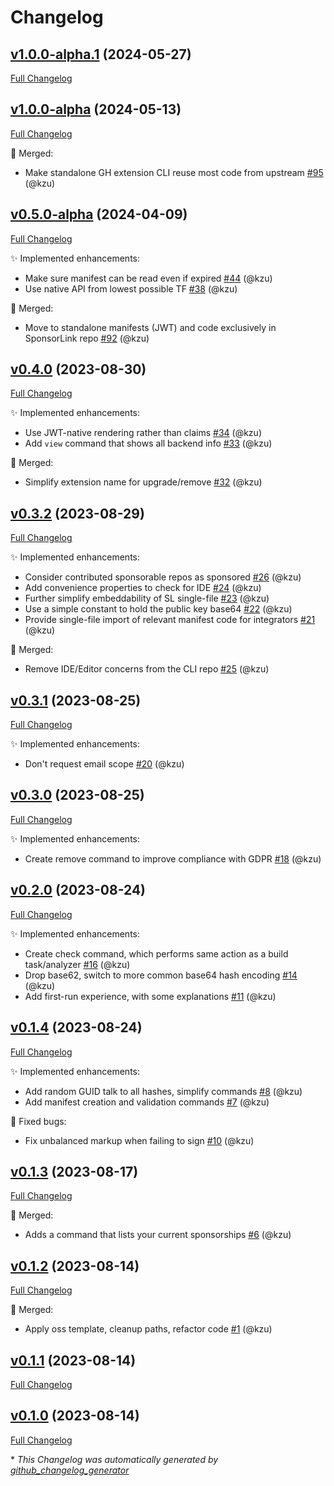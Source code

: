 # Changelog

## [v1.0.0-alpha.1](https://github.com/devlooped/gh-sponsors/tree/v1.0.0-alpha.1) (2024-05-27)

[Full Changelog](https://github.com/devlooped/gh-sponsors/compare/v1.0.0-alpha...v1.0.0-alpha.1)

## [v1.0.0-alpha](https://github.com/devlooped/gh-sponsors/tree/v1.0.0-alpha) (2024-05-13)

[Full Changelog](https://github.com/devlooped/gh-sponsors/compare/v0.5.0-alpha...v1.0.0-alpha)

:twisted_rightwards_arrows: Merged:

- Make standalone GH extension CLI reuse most code from upstream [\#95](https://github.com/devlooped/gh-sponsors/pull/95) (@kzu)

## [v0.5.0-alpha](https://github.com/devlooped/gh-sponsors/tree/v0.5.0-alpha) (2024-04-09)

[Full Changelog](https://github.com/devlooped/gh-sponsors/compare/v0.4.0...v0.5.0-alpha)

:sparkles: Implemented enhancements:

- Make sure manifest can be read even if expired [\#44](https://github.com/devlooped/gh-sponsors/pull/44) (@kzu)
- Use native API from lowest possible TF [\#38](https://github.com/devlooped/gh-sponsors/pull/38) (@kzu)

:twisted_rightwards_arrows: Merged:

- Move to standalone manifests \(JWT\) and code exclusively in SponsorLink repo [\#92](https://github.com/devlooped/gh-sponsors/pull/92) (@kzu)

## [v0.4.0](https://github.com/devlooped/gh-sponsors/tree/v0.4.0) (2023-08-30)

[Full Changelog](https://github.com/devlooped/gh-sponsors/compare/v0.3.2...v0.4.0)

:sparkles: Implemented enhancements:

- Use JWT-native rendering rather than claims [\#34](https://github.com/devlooped/gh-sponsors/pull/34) (@kzu)
- Add `view` command that shows all backend info [\#33](https://github.com/devlooped/gh-sponsors/pull/33) (@kzu)

:twisted_rightwards_arrows: Merged:

- Simplify extension name for upgrade/remove [\#32](https://github.com/devlooped/gh-sponsors/pull/32) (@kzu)

## [v0.3.2](https://github.com/devlooped/gh-sponsors/tree/v0.3.2) (2023-08-29)

[Full Changelog](https://github.com/devlooped/gh-sponsors/compare/v0.3.1...v0.3.2)

:sparkles: Implemented enhancements:

- Consider contributed sponsorable repos as sponsored [\#26](https://github.com/devlooped/gh-sponsors/pull/26) (@kzu)
- Add convenience properties to check for IDE [\#24](https://github.com/devlooped/gh-sponsors/pull/24) (@kzu)
- Further simplify embeddability of SL single-file [\#23](https://github.com/devlooped/gh-sponsors/pull/23) (@kzu)
- Use a simple constant to hold the public key base64 [\#22](https://github.com/devlooped/gh-sponsors/pull/22) (@kzu)
- Provide single-file import of relevant manifest code for integrators [\#21](https://github.com/devlooped/gh-sponsors/pull/21) (@kzu)

:twisted_rightwards_arrows: Merged:

- Remove IDE/Editor concerns from the CLI repo [\#25](https://github.com/devlooped/gh-sponsors/pull/25) (@kzu)

## [v0.3.1](https://github.com/devlooped/gh-sponsors/tree/v0.3.1) (2023-08-25)

[Full Changelog](https://github.com/devlooped/gh-sponsors/compare/v0.3.0...v0.3.1)

:sparkles: Implemented enhancements:

- Don't request email scope [\#20](https://github.com/devlooped/gh-sponsors/pull/20) (@kzu)

## [v0.3.0](https://github.com/devlooped/gh-sponsors/tree/v0.3.0) (2023-08-25)

[Full Changelog](https://github.com/devlooped/gh-sponsors/compare/v0.2.0...v0.3.0)

:sparkles: Implemented enhancements:

- Create remove command to improve compliance with GDPR [\#18](https://github.com/devlooped/gh-sponsors/pull/18) (@kzu)

## [v0.2.0](https://github.com/devlooped/gh-sponsors/tree/v0.2.0) (2023-08-24)

[Full Changelog](https://github.com/devlooped/gh-sponsors/compare/v0.1.4...v0.2.0)

:sparkles: Implemented enhancements:

- Create check command, which performs same action as a build task/analyzer [\#16](https://github.com/devlooped/gh-sponsors/pull/16) (@kzu)
- Drop base62, switch to more common base64 hash encoding [\#14](https://github.com/devlooped/gh-sponsors/pull/14) (@kzu)
- Add first-run experience, with some explanations [\#11](https://github.com/devlooped/gh-sponsors/pull/11) (@kzu)

## [v0.1.4](https://github.com/devlooped/gh-sponsors/tree/v0.1.4) (2023-08-24)

[Full Changelog](https://github.com/devlooped/gh-sponsors/compare/v0.1.3...v0.1.4)

:sparkles: Implemented enhancements:

- Add random GUID talk to all hashes, simplify commands [\#8](https://github.com/devlooped/gh-sponsors/pull/8) (@kzu)
- Add manifest creation and validation commands [\#7](https://github.com/devlooped/gh-sponsors/pull/7) (@kzu)

:bug: Fixed bugs:

- Fix unbalanced markup when failing to sign [\#10](https://github.com/devlooped/gh-sponsors/pull/10) (@kzu)

## [v0.1.3](https://github.com/devlooped/gh-sponsors/tree/v0.1.3) (2023-08-17)

[Full Changelog](https://github.com/devlooped/gh-sponsors/compare/v0.1.2...v0.1.3)

:twisted_rightwards_arrows: Merged:

- Adds a command that lists your current sponsorships [\#6](https://github.com/devlooped/gh-sponsors/pull/6) (@kzu)

## [v0.1.2](https://github.com/devlooped/gh-sponsors/tree/v0.1.2) (2023-08-14)

[Full Changelog](https://github.com/devlooped/gh-sponsors/compare/v0.1.1...v0.1.2)

:twisted_rightwards_arrows: Merged:

- Apply oss template, cleanup paths, refactor code [\#1](https://github.com/devlooped/gh-sponsors/pull/1) (@kzu)

## [v0.1.1](https://github.com/devlooped/gh-sponsors/tree/v0.1.1) (2023-08-14)

[Full Changelog](https://github.com/devlooped/gh-sponsors/compare/v0.1.0...v0.1.1)

## [v0.1.0](https://github.com/devlooped/gh-sponsors/tree/v0.1.0) (2023-08-14)

[Full Changelog](https://github.com/devlooped/gh-sponsors/compare/5d389ec5f8381a74a3a3614dc3b64c636514b487...v0.1.0)



\* *This Changelog was automatically generated by [github_changelog_generator](https://github.com/github-changelog-generator/github-changelog-generator)*
